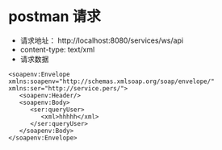 # postman 请求
* 请求地址： http://localhost:8080/services/ws/api
* content-type: text/xml
* 请求数据
```body
<soapenv:Envelope xmlns:soapenv="http://schemas.xmlsoap.org/soap/envelope/" xmlns:ser="http://service.pers/">
   <soapenv:Header/>
   <soapenv:Body>
      <ser:queryUser>
         <xml>hhhhh</xml>
      </ser:queryUser>
   </soapenv:Body>
</soapenv:Envelope>
```